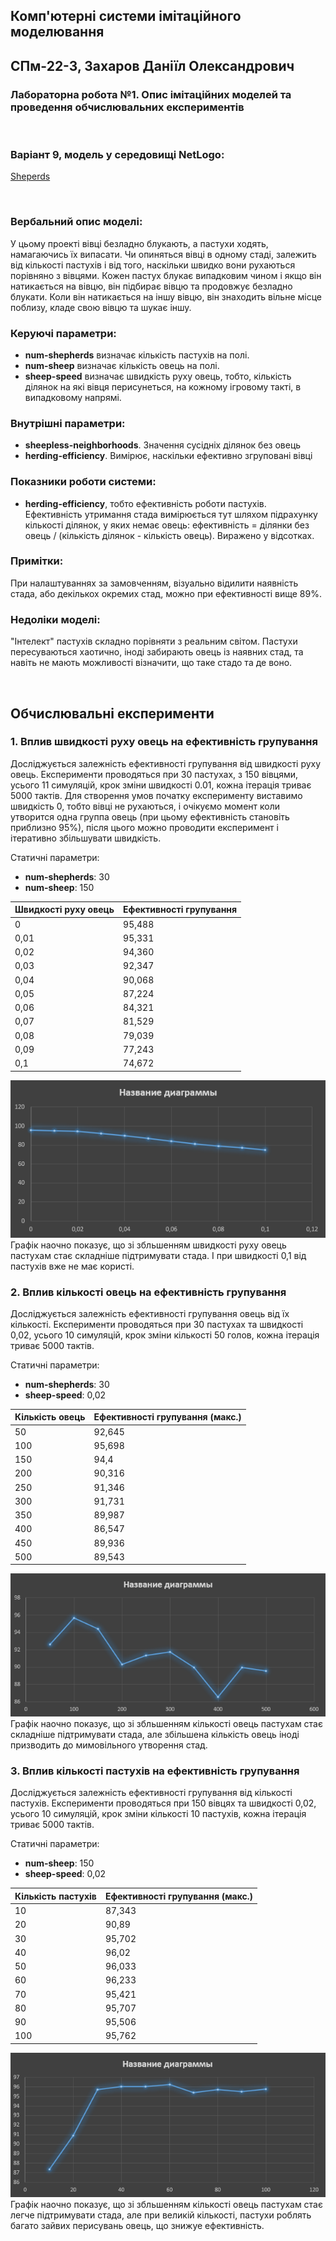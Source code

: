 ## Комп'ютерні системи імітаційного моделювання
## СПм-22-3, **Захаров Даніїл Олександрович**
### Лабораторна робота №**1**. Опис імітаційних моделей та проведення обчислювальних експериментів

<br>

### Варіант 9, модель у середовищі NetLogo:
[Sheperds](http://www.netlogoweb.org/launch#http://www.netlogoweb.org/assets/modelslib/Sample%20Models/Biology/Shepherds.nlogo)

<br>

### Вербальний опис моделі:
У цьому проекті вівці безладно блукають, а пастухи ходять, намагаючись їх випасати. Чи опиняться вівці в одному стаді, залежить від кількості пастухів і від того, наскільки швидко вони рухаються порівняно з вівцями. Кожен пастух блукає випадковим чином і якщо він натикається на вівцю, він підбирає вівцю та продовжує безладно блукати. Коли він натикається на іншу вівцю, він знаходить вільне місце поблизу, кладе свою вівцю та шукає іншу.

### Керуючі параметри:
- **num-shepherds** визначає кількість пастухів на полі.
- **num-sheep** визначає кількість овець на полі.
- **sheep-speed** визначає швидкість руху овець, тобто, кількість ділянок на які вівця перисунеться, на кожному ігровому такті, в випадковому напрямі.

### Внутрішні параметри:
- **sheepless-neighborhoods**. Значення сусідніх ділянок без овець
- **herding-efficiency**. Вимірює, наскільки ефективно згруповані вівці

### Показники роботи системи:
- **herding-efficiency**, тобто ефективність роботи пастухів. Ефективність утримання стада вимірюється тут шляхом підрахунку кількості ділянок, у яких немає овець:
ефективність = ділянки без овець / (кількість ділянок - кількість овець). 
Виражено у відсотках.

### Примітки:
При налаштуваннях за замовченням, візуально відилити наявність стада, або декількох окремих стад, можно при ефективності вище 89%.

### Недоліки моделі:
"Інтелект" пастухів складно порівняти з реальним світом. Пастухи пересуваються хаотично, іноді забирають овець із наявних стад, та навіть не мають можливості візначити, що таке стадо та де воно.

<br>

## Обчислювальні експерименти
### 1. Вплив швидкості руху овець на ефективність групування
Досліджується залежність ефективності групування від швидкості руху овець. Експерименти проводяться при 30 пастухах, з 150 вівцями, усього 11 симуляцій, крок зміни швидкості 0.01, кожна ітерація триває 5000 тактів.
Для створення умов початку експерименту виставимо швидкість 0, тобто вівці не рухаються, і очікуємо момент коли утворится одна группа овець (при цьому ефективність становіть приблизно 95%), після цього можно проводити експеримент і ітеративно збільшувати швидкість. 

Статичні параметри:
- **num-shepherds**: 30
- **num-sheep**: 150

<table>
<thead>
<tr><th>Швидкості руху овець</th><th>Ефективності групування</th></tr>
</thead>
<tbody>
<tr><td>0</td><td>95,488</td></tr>
<tr><td>0,01</td><td>95,331</td></tr>
<tr><td>0,02</td><td>94,360</td></tr>
<tr><td>0,03</td><td>92,347</td></tr>
<tr><td>0,04</td><td>90,068</td></tr>
<tr><td>0,05</td><td>87,224</td></tr>
<tr><td>0,06</td><td>84,321</td></tr>
<tr><td>0,07</td><td>81,529</td></tr>
<tr><td>0,08</td><td>79,039</td></tr>
<tr><td>0,09</td><td>77,243</td></tr>
<tr><td>0,1</td><td>74,672</td></tr>
</tbody>
</table>

![залежність ефективності групування від швидкості руху овець](fig1.png)
Графік наочно показує, що зі збльшенням швидкості руху овець пастухам стає складніше підтримувати стада. І при швидкості 0,1 від пастухів вже не має користі.

### 2. Вплив кількості овець на ефективність групування
Досліджується залежність ефективності групування овець від їх кількості. Експерименти проводяться при 30 пастухах та швидкості 0,02, усього 10 симуляцій, крок зміни кількості 50 голов, кожна ітерація триває 5000 тактів.

Статичні параметри:
- **num-shepherds**: 30
- **sheep-speed**: 0,02

<table>
<thead>
<tr><th>Кількість овець</th><th>Ефективності групування (макс.)</th></tr>
</thead>
<tbody>
<tr><td>50</td><td>92,645</td></tr>
<tr><td>100</td><td>95,698</td></tr>
<tr><td>150</td><td>94,4</td></tr>
<tr><td>200</td><td>90,316</td></tr>
<tr><td>250</td><td>91,346</td></tr>
<tr><td>300</td><td>91,731</td></tr>
<tr><td>350</td><td>89,987</td></tr>
<tr><td>400</td><td>86,547</td></tr>
<tr><td>450</td><td>89,936</td></tr>
<tr><td>500</td><td>89,543</td></tr>
</tbody>
</table>

![залежність ефективності групування від кількості овець](fig2.png)
Графік наочно показує, що зі збльшенням кількості овець пастухам стає складніше підтримувати стада, але збільшена кількість овець іноді призводить до мимовільного утворення стад.

### 3. Вплив кількості пастухів на ефективність групування

Досліджується залежність ефективності групування від кількості пастухів. Експерименти проводяться при 150 вівцях та швидкості 0,02, усього 10 симуляцій, крок зміни кількості 10 пастухів, кожна ітерація триває 5000 тактів.

Статичні параметри:
- **num-sheep**: 150
- **sheep-speed**: 0,02

<table>
<thead>
<tr><th>Кількість пастухів</th><th>Ефективності групування (макс.)</th></tr>
</thead>
<tbody>
<tr><td>10</td><td>87,343</td></tr>
<tr><td>20</td><td>90,89</td></tr>
<tr><td>30</td><td>95,702</td></tr>
<tr><td>40</td><td>96,02</td></tr>
<tr><td>50</td><td>96,033</td></tr>
<tr><td>60</td><td>96,233</td></tr>
<tr><td>70</td><td>95,421</td></tr>
<tr><td>80</td><td>95,707</td></tr>
<tr><td>90</td><td>95,506</td></tr>
<tr><td>100</td><td>95,762</td></tr>
</tbody>
</table>

![залежність ефективності групування від кількості пастухів](fig3.png)
Графік наочно показує, що зі збльшенням кількості овець пастухам стає легче підтримувати стада, але при великій кількості, пастухи роблять багато зайвих перисувань овець, що знижуе ефективність.

